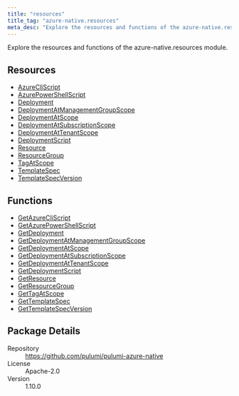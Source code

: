 ```yaml
---
title: "resources"
title_tag: "azure-native.resources"
meta_desc: "Explore the resources and functions of the azure-native.resources module."
---
```


<!-- WARNING: this file was generated by Pulumi Docs Generator. -->
<!-- Do not edit by hand unless you're certain you know what you are doing! -->

Explore the resources and functions of the azure-native.resources module.

<h2 id="resources">Resources</h2>
<ul class="api">
    <li><a href="azurecliscript" title="AzureCliScript"><span class="symbol resource"></span>AzureCliScript</a></li>
    <li><a href="azurepowershellscript" title="AzurePowerShellScript"><span class="symbol resource"></span>AzurePowerShellScript</a></li>
    <li><a href="deployment" title="Deployment"><span class="symbol resource"></span>Deployment</a></li>
    <li><a href="deploymentatmanagementgroupscope" title="DeploymentAtManagementGroupScope"><span class="symbol resource"></span>DeploymentAtManagementGroupScope</a></li>
    <li><a href="deploymentatscope" title="DeploymentAtScope"><span class="symbol resource"></span>DeploymentAtScope</a></li>
    <li><a href="deploymentatsubscriptionscope" title="DeploymentAtSubscriptionScope"><span class="symbol resource"></span>DeploymentAtSubscriptionScope</a></li>
    <li><a href="deploymentattenantscope" title="DeploymentAtTenantScope"><span class="symbol resource"></span>DeploymentAtTenantScope</a></li>
    <li><a href="deploymentscript" title="DeploymentScript"><span class="symbol resource"></span>DeploymentScript</a></li>
    <li><a href="resource" title="Resource"><span class="symbol resource"></span>Resource</a></li>
    <li><a href="resourcegroup" title="ResourceGroup"><span class="symbol resource"></span>ResourceGroup</a></li>
    <li><a href="tagatscope" title="TagAtScope"><span class="symbol resource"></span>TagAtScope</a></li>
    <li><a href="templatespec" title="TemplateSpec"><span class="symbol resource"></span>TemplateSpec</a></li>
    <li><a href="templatespecversion" title="TemplateSpecVersion"><span class="symbol resource"></span>TemplateSpecVersion</a></li>
</ul>

<h2 id="functions">Functions</h2>
<ul class="api">
    <li><a href="getazurecliscript" title="GetAzureCliScript"><span class="symbol function"></span>GetAzureCliScript</a></li>
    <li><a href="getazurepowershellscript" title="GetAzurePowerShellScript"><span class="symbol function"></span>GetAzurePowerShellScript</a></li>
    <li><a href="getdeployment" title="GetDeployment"><span class="symbol function"></span>GetDeployment</a></li>
    <li><a href="getdeploymentatmanagementgroupscope" title="GetDeploymentAtManagementGroupScope"><span class="symbol function"></span>GetDeploymentAtManagementGroupScope</a></li>
    <li><a href="getdeploymentatscope" title="GetDeploymentAtScope"><span class="symbol function"></span>GetDeploymentAtScope</a></li>
    <li><a href="getdeploymentatsubscriptionscope" title="GetDeploymentAtSubscriptionScope"><span class="symbol function"></span>GetDeploymentAtSubscriptionScope</a></li>
    <li><a href="getdeploymentattenantscope" title="GetDeploymentAtTenantScope"><span class="symbol function"></span>GetDeploymentAtTenantScope</a></li>
    <li><a href="getdeploymentscript" title="GetDeploymentScript"><span class="symbol function"></span>GetDeploymentScript</a></li>
    <li><a href="getresource" title="GetResource"><span class="symbol function"></span>GetResource</a></li>
    <li><a href="getresourcegroup" title="GetResourceGroup"><span class="symbol function"></span>GetResourceGroup</a></li>
    <li><a href="gettagatscope" title="GetTagAtScope"><span class="symbol function"></span>GetTagAtScope</a></li>
    <li><a href="gettemplatespec" title="GetTemplateSpec"><span class="symbol function"></span>GetTemplateSpec</a></li>
    <li><a href="gettemplatespecversion" title="GetTemplateSpecVersion"><span class="symbol function"></span>GetTemplateSpecVersion</a></li>
</ul>

<h2 id="package-details">Package Details</h2>
<dl class="package-details">
	<dt>Repository</dt>
	<dd><a href="https://github.com/pulumi/pulumi-azure-native">https://github.com/pulumi/pulumi-azure-native</a></dd>
	<dt>License</dt>
	<dd>Apache-2.0</dd>
	<dt>Version</dt>
	<dd>1.10.0</dd>
</dl>

